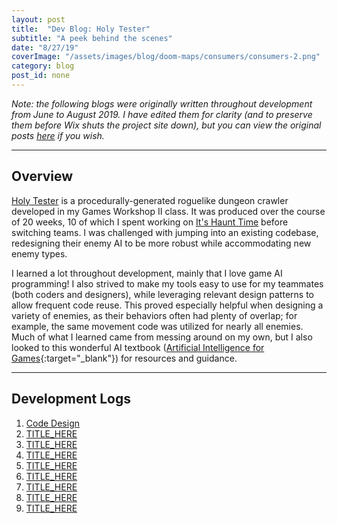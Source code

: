 ```yaml
---
layout: post
title:  "Dev Blog: Holy Tester"
subtitle: "A peek behind the scenes"
date: "8/27/19"
coverImage: "/assets/images/blog/doom-maps/consumers/consumers-2.png"
category: blog
post_id: none
---
```


*Note: the following blogs were originally written throughout development from June to August 2019. I have edited them for clarity (and to preserve them before Wix shuts the project site down), but you can view the original posts [here](https://makhodash.wixsite.com/holytester/blog/search/graham) if you wish.*

-----

## Overview

[Holy Tester](/games/holy-tester) is a procedurally-generated roguelike dungeon crawler developed in my Games Workshop II class. It was produced over the course of 20 weeks, 10 of which I spent working on [It's Haunt Time](/games/its-haunt-time) before switching teams. I was challenged with jumping into an existing codebase, redesigning their enemy AI to be more robust while accommodating new enemy types. 

I learned a lot throughout development, mainly that I love game AI programming! I also strived to make my tools easy to use for my teammates (both coders and designers), while leveraging relevant design patterns to allow frequent code reuse. This proved especially helpful when designing a variety of enemies, as their behaviors often had plenty of overlap; for example, the same movement code was utilized for nearly all enemies. Much of what I learned came from messing around on my own, but I also looked to this wonderful AI textbook ([Artificial Intelligence for Games](https://www.amazon.com/Artificial-Intelligence-Games-Ian-Millington/dp/0123747317){:target="_blank"}) for resources and guidance.

----

## Development Logs

1. [Code Design](/blog/holy-tester/log-1)
2. [TITLE_HERE](/blog/holy-tester/log-2)
3. [TITLE_HERE](/blog/holy-tester/log-3)
4. [TITLE_HERE](/blog/holy-tester/log-4)
5. [TITLE_HERE](/blog/holy-tester/log-5)
6. [TITLE_HERE](/blog/holy-tester/log-6)
7. [TITLE_HERE](/blog/holy-tester/log-7)
8. [TITLE_HERE](/blog/holy-tester/log-8)
9. [TITLE_HERE](/blog/holy-tester/log-9)